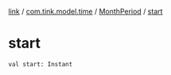 [link](../../index.md) / [com.tink.model.time](../index.md) / [MonthPeriod](index.md) / [start](./start.md)

# start

`val start: Instant`